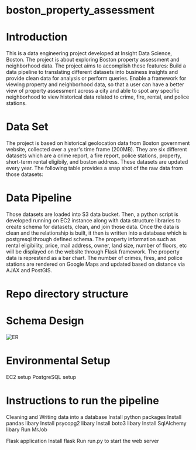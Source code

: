 # boston_property_assessment

# Introduction
This is a data engineering project developed at Insight Data Science, Boston. The project is about exploring Boston property assessment and neighborhood data. The project aims to accomplish these features:
Build a data pipeline to translating different datasets into business insights and provide clean data for analysis or perform queries.
Enable a framework for viewing property and neighborhood data, so that a user can have a better view of property assessment across a city and able to spot any specific neighborhood to view historical data related to crime, fire, rental, and police stations.

# Data Set
The project is based on historical geolocation data from Boston government website, collected over a year's time frame (200MB). They are six different datasets which are a crime report, a fire report, police stations, property, short-term rental eligibily, and boston address. These datasets are updated every year. The following table provides a snap shot of the raw data from those datasets:

# Data Pipeline
Those datasets are loaded into S3 data bucket. Then, a python script is developed running on EC2 instance along with data structure libraries to create schema for datasets, clean, and join those data. Once the data is clean and the relationship is built, it then is written into a database which is postgresql through defined schema. The property information such as rental eligibility, price, mail address, owner, land size, number of floors, etc will be displayed on the website through Flask framework. The property data is represtend as a bar chart. The number of crimes, fires, and police stations are rendered on Google Maps and updated based on distance via AJAX and PostGIS.

# Repo directory structure

# Schema Design

![ER](https://user-images.githubusercontent.com/41086130/74114047-d41abb80-4b75-11ea-9ab8-22c43a5d9006.jpg)

# Environmental Setup
EC2 setup
PostgreSQL setup

# Instructions to run the pipeline
Cleaning and Writing data into a database
  Install python packages
  Install pandas libary
  Install psycopg2 libary
  Install boto3 libary
  Install SqlAlchemy libary
  Run MrJob
  
Flask application
  Install flask
  Run run.py to start the web server
